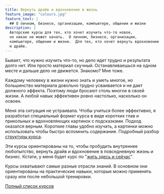 ```yaml
---
title: Вернуть драйв и вдохновение в жизнь
feature_image: "colours.jpg"
feature_text: |
  ## О личном, бизнесе, организации, компьютере, общении и жизни
description: |
  Авторские курсы для тех, кто хочет изучить что-то новое,
  но никак не может начать.  О личном, бизнесе, организации,
  компьютере, общении и жизни.  Для тех, кто хочет вернуть вдохновение
  и драйв.
---
```


Бывает, что нужно изучить что-то, но дело идет трудно и результата
долго нет.  Или просто материал скучный.  Останавливаешься на одном
месте и дальше дело не движется.  Знакомо?  Мне тоже.

Каждому человеку в жизни нужно знать и уметь многое, но большинство
материала довольно трудно усваивается и не дает должного эффекта.
Поэтому люди бросают столь многое в своей жизни.  А любой навык
эффективен ровно настолько, насколько он освоен.

Меня эта ситуация не устраивала.  Чтобы учиться более эффективно, я
разработал специальный формат курса в виде коротких глав и прикольных
и вдохновляющих картинок с подсказками.  Подход оказался верным.
Короткие главы удобно изучать, а картинки можно использовать чтобы
быстро вспомнить содержание.  Подробный разбор [структуры
курса](/courses/structure.html).

Эти курсы ориентированы на то, чтобы пробудить внутреннее любопытство,
вернуть драйв и вдохновение в повседневную жизнь и бизнес.  Кстати, у
меня будет курс по "[жить здесь и сейчас](/courses/index.html#life)".

Курсы охватывают самые разные отрасли знаний.  В основном они
ориентированы на практические навыки, которые можно применять сразу
или после небольшой тренировки.

[Полный список курсов](/courses/index.html)

